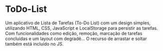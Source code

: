 # ToDo-List
Um aplicativo de Lista de Tarefas (To-Do List) com um design simples, utilizando HTML, CSS, JavaScript e LocalStorage para persistir as tarefas. Com funcionalidades como edição, remoção, marcação de tarefas concluídas e um layout com degradê... O recurso de arrastar e soltar também está incluído no JS.
